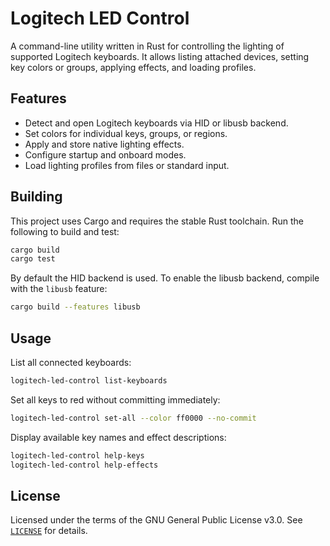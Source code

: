 # Logitech LED Control

A command-line utility written in Rust for controlling the lighting of supported Logitech keyboards. It allows listing attached devices, setting key colors or groups, applying effects, and loading profiles.

## Features

- Detect and open Logitech keyboards via HID or libusb backend.
- Set colors for individual keys, groups, or regions.
- Apply and store native lighting effects.
- Configure startup and onboard modes.
- Load lighting profiles from files or standard input.

## Building

This project uses Cargo and requires the stable Rust toolchain. Run the following to build and test:

```bash
cargo build
cargo test
```

By default the HID backend is used. To enable the libusb backend, compile with the `libusb` feature:

```bash
cargo build --features libusb
```

## Usage

List all connected keyboards:

```bash
logitech-led-control list-keyboards
```

Set all keys to red without committing immediately:

```bash
logitech-led-control set-all --color ff0000 --no-commit
```

Display available key names and effect descriptions:

```bash
logitech-led-control help-keys
logitech-led-control help-effects
```

## License

Licensed under the terms of the GNU General Public License v3.0. See [`LICENSE`](LICENSE) for details.
